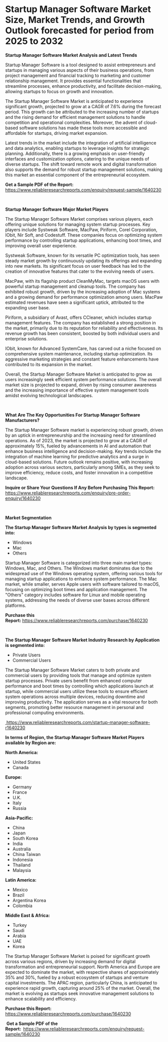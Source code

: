 <p><h1>Startup Manager Software Market Size, Market Trends, and Growth Outlook forecasted for period from 2025 to 2032</h1></p><p><strong>Startup Manager Software Market Analysis and Latest Trends</strong></p>
<p><p>Startup Manager Software is a tool designed to assist entrepreneurs and startups in managing various aspects of their business operations, from project management and financial tracking to marketing and customer relationship management. It provides essential functionalities that streamline processes, enhance productivity, and facilitate decision-making, allowing startups to focus on growth and innovation.</p><p>The Startup Manager Software Market is anticipated to experience significant growth, projected to grow at a CAGR of 7.6% during the forecast period. This growth can be attributed to the increasing number of startups and the rising demand for efficient management solutions to handle competition and operational complexities. Moreover, the advent of cloud-based software solutions has made these tools more accessible and affordable for startups, driving market expansion.</p><p>Latest trends in the market include the integration of artificial intelligence and data analytics, enabling startups to leverage insights for strategic planning. Additionally, there is a growing emphasis on user-friendly interfaces and customization options, catering to the unique needs of diverse startups. The shift toward remote work and digital transformation also supports the demand for robust startup management solutions, making this market an essential component of the entrepreneurial ecosystem.</p></p>
<p><strong>Get a Sample PDF of the Report:&nbsp;</strong> <a href="https://www.reliableresearchreports.com/enquiry/request-sample/1640230?utm_campaign=1720&utm_medium=2&utm_source=Github&utm_content=ia&utm_term=16042025&utm_id=startup-manager-software">https://www.reliableresearchreports.com/enquiry/request-sample/1640230</a></p>
<p>&nbsp;</p>
<p><strong>Startup Manager Software Major Market Players</strong></p>
<p><p>The Startup Manager Software Market comprises various players, each offering unique solutions for managing system startup processes. Key players include Systweak Software, MacPaw, Piriform, Corel Corporation, IObit, Nir Soft, and Codestuff. These companies focus on optimizing system performance by controlling startup applications, enhancing boot times, and improving overall user experience.</p><p>Systweak Software, known for its versatile PC optimization tools, has seen steady market growth by continuously updating its offerings and expanding into new markets. Its significant focus on user feedback has led to the creation of innovative features that cater to the evolving needs of users.</p><p>MacPaw, with its flagship product CleanMyMac, targets macOS users with powerful startup management and cleanup tools. The company has exhibited robust growth, driven by the increasing adoption of Mac systems and a growing demand for performance optimization among users. MacPaw estimated revenues have seen a significant uptick, attributed to the expanding user base.</p><p>Piriform, a subsidiary of Avast, offers CCleaner, which includes startup management features. The company has established a strong position in the market, primarily due to its reputation for reliability and effectiveness. Its revenue growth has been consistent, boosted by both individual users and enterprise solutions.</p><p>IObit, known for Advanced SystemCare, has carved out a niche focused on comprehensive system maintenance, including startup optimization. Its aggressive marketing strategies and constant feature enhancements have contributed to its expansion in the market.</p><p>Overall, the Startup Manager Software Market is anticipated to grow as users increasingly seek efficient system performance solutions. The overall market size is projected to expand, driven by rising consumer awareness and the increasing importance of effective system management tools amidst evolving technological landscapes.</p></p>
<p>&nbsp;</p>
<p><strong>What Are The Key Opportunities For Startup Manager Software Manufacturers?</strong></p>
<p><p>The Startup Manager Software market is experiencing robust growth, driven by an uptick in entrepreneurship and the increasing need for streamlined operations. As of 2023, the market is projected to grow at a CAGR of approximately 15%, fueled by advancements in AI and automation that enhance business intelligence and decision-making. Key trends include the integration of machine learning for predictive analytics and a surge in cloud-based solutions. Future outlook remains positive, with increasing adoption across various sectors, particularly among SMEs, as they seek to improve efficiency, reduce costs, and foster innovation in a competitive landscape.</p></p>
<p><strong>Inquire or Share Your Questions If Any Before Purchasing This Report:</strong> <a href="https://www.reliableresearchreports.com/enquiry/pre-order-enquiry/1640230?utm_campaign=1720&utm_medium=2&utm_source=Github&utm_content=ia&utm_term=16042025&utm_id=startup-manager-software">https://www.reliableresearchreports.com/enquiry/pre-order-enquiry/1640230</a></p>
<p>&nbsp;</p>
<p><strong>Market Segmentation</strong></p>
<p><strong>The Startup Manager Software Market Analysis by types is segmented into:</strong></p>
<p><ul><li>Windows</li><li>Mac</li><li>Others</li></ul></p>
<p><p>Startup Manager Software is categorized into three main market types: Windows, Mac, and Others. The Windows market dominates due to the widespread use of the Windows operating system, offering various tools for managing startup applications to enhance system performance. The Mac market, while smaller, serves Apple users with software tailored to macOS, focusing on optimizing boot times and application management. The "Others" category includes software for Linux and mobile operating systems, addressing the needs of diverse user bases across different platforms.</p></p>
<p><strong>Purchase this Report:&nbsp;</strong><a href="https://www.reliableresearchreports.com/purchase/1640230?utm_campaign=1720&utm_medium=2&utm_source=Github&utm_content=ia&utm_term=16042025&utm_id=startup-manager-software">https://www.reliableresearchreports.com/purchase/1640230</a></p>
<p>&nbsp;</p>
<p><strong>The Startup Manager Software Market Industry Research by Application is segmented into:</strong></p>
<p><ul><li>Private Users</li><li>Commercial Users</li></ul></p>
<p><p>The Startup Manager Software Market caters to both private and commercial users by providing tools that manage and optimize system startup processes. Private users benefit from enhanced computer performance and boot times by controlling which applications launch at startup, while commercial users utilize these tools to ensure efficient system operations across multiple devices, reducing downtime and improving productivity. The application serves as a vital resource for both segments, promoting better resource management in personal and professional computing environments.</p></p>
<p><a href="https://www.reliableresearchreports.com/startup-manager-software-r1640230?utm_campaign=1720&utm_medium=2&utm_source=Github&utm_content=ia&utm_term=16042025&utm_id=startup-manager-software">&nbsp;https://www.reliableresearchreports.com/startup-manager-software-r1640230</a></p>
<p><strong>In terms of Region, the Startup Manager Software Market Players available by Region are:</strong></p>
<p>
    <p> <strong> North America: </strong>
        <ul>
            <li>United States</li>
            <li>Canada</li>
        </ul>
        </p> 
    <p> <strong> Europe: </strong>
        <ul>
            <li>Germany</li>
            <li>France</li>
            <li>U.K.</li>
            <li>Italy</li>
            <li>Russia</li>
        </ul>
        </p> 
    <p> <strong> Asia-Pacific: </strong>
        <ul>
            <li>China</li>
            <li>Japan</li>
            <li>South Korea</li>
            <li>India</li>
            <li>Australia</li>
            <li>China Taiwan</li>
            <li>Indonesia</li>
            <li>Thailand</li>
            <li>Malaysia</li>
        </ul>
        </p> 
    <p> <strong> Latin America: </strong>
        <ul>
            <li>Mexico</li>
            <li>Brazil</li>
            <li>Argentina Korea</li>
            <li>Colombia</li>
        </ul>
        </p> 
    <p> <strong> Middle East & Africa: </strong>
        <ul>
            <li>Turkey</li>
            <li>Saudi</li>
            <li>Arabia</li>
            <li>UAE</li>
            <li>Korea</li>
        </ul>
    </p>
    </p>
<p><p>The Startup Manager Software Market is poised for significant growth across various regions, driven by increasing demand for digital transformation and entrepreneurial support. North America and Europe are expected to dominate the market, with respective shares of approximately 35% and 30%, fueled by a robust ecosystem of startups and venture capital investments. The APAC region, particularly China, is anticipated to experience rapid growth, capturing around 25% of the market. Overall, the market is evolving as startups seek innovative management solutions to enhance scalability and efficiency.</p></p>
<p><strong>Purchase this Report: </strong><a href="https://www.reliableresearchreports.com/purchase/1640230?utm_campaign=1720&utm_medium=2&utm_source=Github&utm_content=ia&utm_term=16042025&utm_id=startup-manager-software">https://www.reliableresearchreports.com/purchase/1640230</a></p>
<p>&nbsp;<strong>Get a Sample PDF of the Report:&nbsp;&nbsp;</strong><a href="https://www.reliableresearchreports.com/enquiry/request-sample/1640230?utm_campaign=1720&utm_medium=2&utm_source=Github&utm_content=ia&utm_term=16042025&utm_id=startup-manager-software">https://www.reliableresearchreports.com/enquiry/request-sample/1640230</a></p>
<p><strong></strong></p>
<p><p></p><p></p><p></p></p>